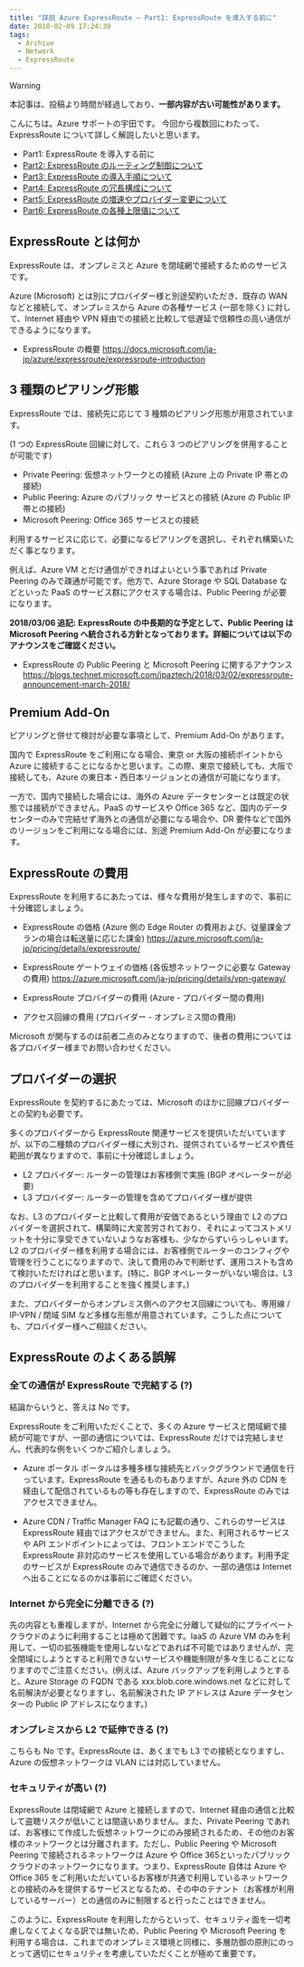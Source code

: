 ```yaml
---
title: "詳説 Azure ExpressRoute – Part1: ExpressRoute を導入する前に"
date: 2018-02-09 17:24:39
tags:
  - Archive
  - Network
  - ExpressRoute
---
```

> [!WARNING]
> 本記事は、投稿より時間が経過しており、**一部内容が古い可能性があります。**

こんにちは。Azure サポートの宇田です。
今回から複数回にわたって、ExpressRoute について詳しく解説したいと思います。

* Part1: ExpressRoute を導入する前に
* [Part2: ExpressRoute のルーティング制御について](./archive/expressroute-deep-dive-part2.md)
* [Part3: ExpressRoute の導入手順について](./archive/expressroute-deep-dive-part3.md)
* [Part4: ExpressRoute の冗長構成について](./archive/expressroute-deep-dive-part4.md)
* [Part5: ExpressRoute の増速やプロバイダー変更について](./archive/expressroute-deep-dive-part5.md)
* [Part6: ExpressRoute の各種上限値について](./network/expressroute-deep-dive-part6.md)

## ExpressRoute とは何か

ExpressRoute は、オンプレミスと Azure を閉域網で接続するためのサービスです。

Azure (Microsoft) とは別にプロバイダー様と別途契約いただき、既存の WAN などと接続して、オンプレミスから Azure の各種サービス (一部を除く) に対して、Internet 経由や VPN 経由での接続と比較して低遅延で信頼性の高い通信ができるようになります。

* ExpressRoute の概要
https://docs.microsoft.com/ja-jp/azure/expressroute/expressroute-introduction

## 3 種類のピアリング形態

ExpressRoute では、接続先に応じて 3 種類のピアリング形態が用意されています。

(1 つの ExpressRoute 回線に対して、これら 3 つのピアリングを併用することが可能です)

* Private Peering: 仮想ネットワークとの接続 (Azure 上の Private IP 帯との接続)
* Public Peering: Azure のパブリック サービスとの接続 (Azure の Public IP 帯との接続)
* Microsoft Peering: Office 365 サービスとの接続

利用するサービスに応じて、必要になるピアリングを選択し、それぞれ構築いただく事となります。

例えば、Azure VM とだけ通信ができればよいという事であれば Private Peering のみで疎通が可能です。他方で、Azure Storage や SQL Database などといった PaaS のサービス群にアクセスする場合は、Public Peering が必要になります。

**2018/03/06 追記:**
**ExpressRoute の中長期的な予定として、Public Peering は Microsoft Peering へ統合される方針となっております。詳細については以下のアナウンスをご確認ください。**

* ExpressRoute の Public Peering と Microsoft Peering に関するアナウンス
https://blogs.technet.microsoft.com/jpaztech/2018/03/02/expressroute-announcement-march-2018/

## Premium Add-On

ピアリングと併せて検討が必要な事項として、Premium Add-On があります。

国内で ExpressRoute をご利用になる場合、東京 or 大阪の接続ポイントから Azure に接続することになるかと思います。この際、東京で接続しても、大阪で接続しても、Azure の東日本・西日本リージョンとの通信が可能になります。

一方で、国内で接続した場合には、海外の Azure データセンターとは既定の状態では接続ができません。PaaS のサービスや Office 365 など、国内のデータセンターのみで完結せず海外との通信が必要になる場合や、DR 要件などで国外のリージョンをご利用になる場合には、別途 Premium Add-On が必要になります。

## ExpressRoute の費用

ExpressRoute を利用するにあたっては、様々な費用が発生しますので、事前に十分確認しましょう。

* ExpressRoute の価格 (Azure 側の Edge Router の費用および、従量課金プランの場合は転送量に応じた課金)
https://azure.microsoft.com/ja-jp/pricing/details/expressroute/

* ExpressRoute ゲートウェイの価格 (各仮想ネットワークに必要な Gateway の費用)
https://azure.microsoft.com/ja-jp/pricing/details/vpn-gateway/

* ExpressRoute プロバイダーの費用 (Azure - プロバイダー間の費用)

* アクセス回線の費用 (プロバイダー - オンプレミス間の費用)

Microsoft が関与するのは前者二点のみとなりますので、後者の費用については各プロバイダー様までお問い合わせください。

## プロバイダーの選択

ExpressRoute を契約するにあたっては、Microsoft のほかに回線プロバイダーとの契約も必要です。

多くのプロバイダーから ExpressRoute 関連サービスを提供いただいていますが、以下の二種類のプロバイダー様に大別され、提供されているサービスや責任範囲が異なりますので、事前に十分確認しましょう。

* L2 プロバイダー: ルーターの管理はお客様側で実施 (BGP オペレーターが必要)
* L3 プロバイダー: ルーターの管理を含めてプロバイダー様が提供

なお、L3 のプロバイダーと比較して費用が安価であるという理由で L2 のプロバイダーを選択されて、構築時に大変苦労されており、それによってコストメリットを十分に享受できていないようなお客様も、少なからずいらっしゃいます。L2 のプロバイダー様を利用する場合には、お客様側でルーターのコンフィグや管理を行うことになりますので、決して費用のみで判断せず、運用コストも含めて検討いただければと思います。(特に、BGP オペレーターがいない場合は、L3 のプロバイダーを利用することを強く推奨します。)

また、プロバイダーからオンプレミス側へのアクセス回線についても、専用線 / IP-VPN / 閉域 SIM など多様な形態が用意されています。こうした点についても、プロバイダー様へご相談ください。

## ExpressRoute のよくある誤解

### 全ての通信が ExpressRoute で完結する (?)

結論からいうと、答えは No です。

ExpressRoute をご利用いただくことで、多くの Azure サービスと閉域網で接続が可能ですが、一部の通信については、ExpressRoute だけでは完結しません。代表的な例をいくつかご紹介しましょう。

* Azure ポータル
ポータルは多種多様な接続先とバックグラウンドで通信を行っています。ExpressRoute を通るものもありますが、Azure 外の CDN を経由して配信されているもの等も存在しますので、ExpressRoute のみではアクセスできません。

* Azure CDN / Traffic Manager
FAQ にも記載の通り、これらのサービスは ExpressRoute 経由ではアクセスができません。また、利用されるサービスや API エンドポイントによっては、フロントエンドでこうした ExpressRoute 非対応のサービスを使用している場合があります。利用予定のサービスが ExpressRoute のみで通信できるのか、一部の通信は Internet へ出ることになるのかは事前にご確認ください。

### Internet から完全に分離できる (?)

先の内容とも重複しますが、Internet から完全に分離して疑似的にプライベート クラウドのように利用することは極めて困難です。IaaS の Azure VM のみを利用して、一切の拡張機能を使用しないなどであれば不可能ではありませんが、完全閉域にしようとすると利用できないサービスや機能制限が多々生じることになりますのでご注意ください。(例えば、Azure バックアップを利用しようとすると、Azure Storage の FQDN である xxx.blob.core.windows.net などに対して名前解決が必要となりますし、名前解決された IP アドレスは Azure データセンターの Public IP アドレスになります。)

### オンプレミスから L2 で延伸できる (?)

こちらも No です。ExpressRoute は、あくまでも L3 での接続となりますし、Azure の仮想ネットワークは VLAN には対応していません。

### セキュリティが高い (?)

ExpressRoute は閉域網で Azure と接続しますので、Internet 経由の通信と比較して盗聴リスクが低いことは間違いありません。また、Private Peering であれば、お客様にて作成した仮想ネットワークにのみ接続されるため、その他のお客様のネットワークとは分離されます。ただし、Public Peering や Microsoft Peering で接続されるネットワークは Azure や Office 365といったパブリック クラウドのネットワークになります。つまり、ExpressRoute 自体は Azure や Office 365 をご利用いただいているお客様が共通で利用しているネットワークとの接続のみを提供するサービスとなるため、その中のテナント（お客様が利用しているサーバー）との通信のみに制限すると行ったことはできません。

このように、ExpressRoute を利用したからといって、セキュリティ面を一切考慮しなくてよくなる訳では無いため、Public Peering や Microsoft Peering を利用する場合は、これまでのオンプレミス環境と同様に、多層防御の原則にのっとって適切にセキュリティを考慮していただくことが極めて重要です。
